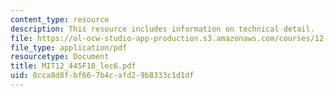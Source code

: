 ```yaml
---
content_type: resource
description: This resource includes information on technical detail.
file: https://ol-ocw-studio-app-production.s3.amazonaws.com/courses/12-445-oral-communication-in-the-earth-atmospheric-and-planetary-sciences-fall-2010/0cca8d8fbf667b4cafd29b8333c1d1df_MIT12_445F10_lec6.pdf
file_type: application/pdf
resourcetype: Document
title: MIT12_445F10_lec6.pdf
uid: 0cca8d8f-bf66-7b4c-afd2-9b8333c1d1df
---
```

